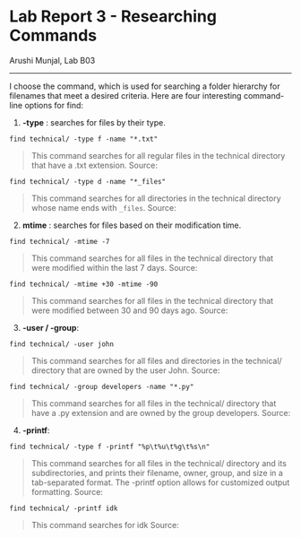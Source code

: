 # Lab Report 3 - Researching Commands
Arushi Munjal, Lab B03

---

I choose the <find> command, which is used for searching a folder hierarchy for filenames that meet a desired criteria. Here are four interesting command-line options for find:

1. **-type** : searches for files by their type. 

```
find technical/ -type f -name "*.txt" 
```

> This command searches for all regular files in the technical directory that have a .txt extension.
> Source:

```
find technical/ -type d -name "*_files" 
```

> This command searches for all directories in the technical directory whose name ends with `_files`.
> Source:

2. **mtime** :  searches for files based on their modification time.

```
find technical/ -mtime -7
```

> This command searches for all files in the technical directory that were modified within the last 7 days.
> Source: 

```
find technical/ -mtime +30 -mtime -90
```

> This command searches for all files in the technical directory that were modified between 30 and 90 days ago.
> Source: 

3. **-user / -group**: 

```
find technical/ -user john
```

> This command searches for all files and directories in the technical/ directory that are owned by the user John.
> Source:

```
find technical/ -group developers -name "*.py"
```

> This command searches for all files in the technical/ directory that have a .py extension and are owned by the group developers.
> Source: 


4. **-printf**: 

```
find technical/ -type f -printf "%p\t%u\t%g\t%s\n"
```

> This command searches for all files in the technical/ directory and its subdirectories, and prints their filename, owner, group, and size in a tab-separated format. The -printf option allows for customized output formatting.
> Source:

```
find technical/ -printf idk
```

> This command searches for idk
> Source:




